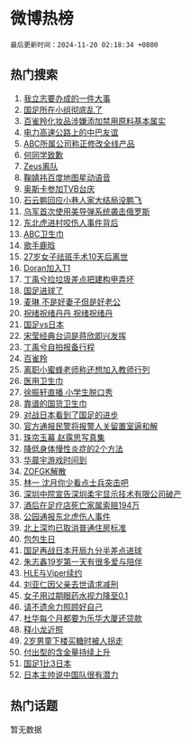 # 微博热榜

`最后更新时间：2024-11-20 02:18:34 +0800`

## 热门搜索

1. [我立志要办成的一件大事](https://m.weibo.cn/search?containerid=100103type%3D1%26t%3D10%26q%3D%23%E6%88%91%E7%AB%8B%E5%BF%97%E8%A6%81%E5%8A%9E%E6%88%90%E7%9A%84%E4%B8%80%E4%BB%B6%E5%A4%A7%E4%BA%8B%23&stream_entry_id=51&isnewpage=1&extparam=seat%3D1%26cate%3D10103%26pos%3D0%26filter_type%3Drealtimehot%26stream_entry_id%3D51%26c_type%3D51%26q%3D%2523%25E6%2588%2591%25E7%25AB%258B%25E5%25BF%2597%25E8%25A6%2581%25E5%258A%259E%25E6%2588%2590%25E7%259A%2584%25E4%25B8%2580%25E4%25BB%25B6%25E5%25A4%25A7%25E4%25BA%258B%2523%26dgr%3D0%26display_time%3D1732040313%26pre_seqid%3D17320403132240268784911)
1. [国足所在小组彻底乱了](https://m.weibo.cn/search?containerid=100103type%3D1%26t%3D10%26q%3D%23%E5%9B%BD%E8%B6%B3%E6%89%80%E5%9C%A8%E5%B0%8F%E7%BB%84%E5%BD%BB%E5%BA%95%E4%B9%B1%E4%BA%86%23&stream_entry_id=31&isnewpage=1&extparam=seat%3D1%26cate%3D5001%26lcate%3D5001%26stream_entry_id%3D31%26q%3D%2523%25E5%259B%25BD%25E8%25B6%25B3%25E6%2589%2580%25E5%259C%25A8%25E5%25B0%258F%25E7%25BB%2584%25E5%25BD%25BB%25E5%25BA%2595%25E4%25B9%25B1%25E4%25BA%2586%2523%26dgr%3D0%26band_rank%3D1%26filter_type%3Drealtimehot%26c_type%3D31%26flag%3D2%26pos%3D0%26realpos%3D1%26display_time%3D1732040313%26pre_seqid%3D17320403132240268784911)
1. [百雀羚化妆品涉嫌添加禁用原料基本属实](https://m.weibo.cn/search?containerid=100103type%3D1%26t%3D10%26q%3D%23%E7%99%BE%E9%9B%80%E7%BE%9A%E5%8C%96%E5%A6%86%E5%93%81%E6%B6%89%E5%AB%8C%E6%B7%BB%E5%8A%A0%E7%A6%81%E7%94%A8%E5%8E%9F%E6%96%99%E5%9F%BA%E6%9C%AC%E5%B1%9E%E5%AE%9E%23&stream_entry_id=31&isnewpage=1&extparam=seat%3D1%26cate%3D5001%26lcate%3D5001%26stream_entry_id%3D31%26q%3D%2523%25E7%2599%25BE%25E9%259B%2580%25E7%25BE%259A%25E5%258C%2596%25E5%25A6%2586%25E5%2593%2581%25E6%25B6%2589%25E5%25AB%258C%25E6%25B7%25BB%25E5%258A%25A0%25E7%25A6%2581%25E7%2594%25A8%25E5%258E%259F%25E6%2596%2599%25E5%259F%25BA%25E6%259C%25AC%25E5%25B1%259E%25E5%25AE%259E%2523%26dgr%3D0%26band_rank%3D2%26filter_type%3Drealtimehot%26c_type%3D31%26flag%3D1%26pos%3D1%26realpos%3D2%26display_time%3D1732040313%26pre_seqid%3D17320403132240268784911)
1. [电力高速公路上的中巴友谊](https://m.weibo.cn/search?containerid=100103type%3D1%26t%3D10%26q%3D%23%E7%94%B5%E5%8A%9B%E9%AB%98%E9%80%9F%E5%85%AC%E8%B7%AF%E4%B8%8A%E7%9A%84%E4%B8%AD%E5%B7%B4%E5%8F%8B%E8%B0%8A%23&stream_entry_id=31&isnewpage=1&extparam=seat%3D1%26cate%3D5001%26lcate%3D5001%26stream_entry_id%3D31%26q%3D%2523%25E7%2594%25B5%25E5%258A%259B%25E9%25AB%2598%25E9%2580%259F%25E5%2585%25AC%25E8%25B7%25AF%25E4%25B8%258A%25E7%259A%2584%25E4%25B8%25AD%25E5%25B7%25B4%25E5%258F%258B%25E8%25B0%258A%2523%26dgr%3D0%26band_rank%3D3%26filter_type%3Drealtimehot%26c_type%3D31%26flag%3D0%26pos%3D2%26realpos%3D3%26display_time%3D1732040313%26pre_seqid%3D17320403132240268784911)
1. [ABC所属公司称正修改全线产品](https://m.weibo.cn/search?containerid=100103type%3D1%26t%3D10%26q%3D%23ABC%E6%89%80%E5%B1%9E%E5%85%AC%E5%8F%B8%E7%A7%B0%E6%AD%A3%E4%BF%AE%E6%94%B9%E5%85%A8%E7%BA%BF%E4%BA%A7%E5%93%81%23&stream_entry_id=31&isnewpage=1&extparam=seat%3D1%26cate%3D5001%26lcate%3D5001%26stream_entry_id%3D31%26q%3D%2523ABC%25E6%2589%2580%25E5%25B1%259E%25E5%2585%25AC%25E5%258F%25B8%25E7%25A7%25B0%25E6%25AD%25A3%25E4%25BF%25AE%25E6%2594%25B9%25E5%2585%25A8%25E7%25BA%25BF%25E4%25BA%25A7%25E5%2593%2581%2523%26dgr%3D0%26band_rank%3D4%26filter_type%3Drealtimehot%26c_type%3D31%26flag%3D0%26pos%3D3%26realpos%3D4%26display_time%3D1732040313%26pre_seqid%3D17320403132240268784911)
1. [何同学致歉](https://m.weibo.cn/search?containerid=100103type%3D1%26t%3D10%26q%3D%23%E4%BD%95%E5%90%8C%E5%AD%A6%E8%87%B4%E6%AD%89%23&stream_entry_id=31&isnewpage=1&extparam=seat%3D1%26cate%3D5001%26lcate%3D5001%26stream_entry_id%3D31%26q%3D%2523%25E4%25BD%2595%25E5%2590%258C%25E5%25AD%25A6%25E8%2587%25B4%25E6%25AD%2589%2523%26dgr%3D0%26band_rank%3D5%26filter_type%3Drealtimehot%26c_type%3D31%26flag%3D2%26pos%3D4%26realpos%3D5%26display_time%3D1732040313%26pre_seqid%3D17320403132240268784911)
1. [Zeus离队](https://m.weibo.cn/search?containerid=100103type%3D1%26t%3D10%26q%3DZeus%E7%A6%BB%E9%98%9F&stream_entry_id=31&isnewpage=1&extparam=seat%3D1%26cate%3D5001%26lcate%3D5001%26stream_entry_id%3D31%26q%3DZeus%25E7%25A6%25BB%25E9%2598%259F%26dgr%3D0%26band_rank%3D6%26filter_type%3Drealtimehot%26c_type%3D31%26flag%3D0%26pos%3D5%26realpos%3D6%26display_time%3D1732040313%26pre_seqid%3D17320403132240268784911)
1. [鞠婧祎百度地图星动语音](https://m.weibo.cn/search?containerid=100103type%3D1%26t%3D10%26q%3D%23%E9%9E%A0%E5%A9%A7%E7%A5%8E%E7%99%BE%E5%BA%A6%E5%9C%B0%E5%9B%BE%E6%98%9F%E5%8A%A8%E8%AF%AD%E9%9F%B3%23&stream_entry_id=31&isnewpage=1&extparam=seat%3D1%26cate%3D5001%26lcate%3D5001%26topic_ad%3D1%26stream_entry_id%3D31%26adid%3D264644%26dgr%3D0%26band_rank%3D7%26filter_type%3Drealtimehot%26is_ad_pos%3D1%26c_type%3D31%26pos%3D6%26q%3D%2523%25E9%259E%25A0%25E5%25A9%25A7%25E7%25A5%258E%25E7%2599%25BE%25E5%25BA%25A6%25E5%259C%25B0%25E5%259B%25BE%25E6%2598%259F%25E5%258A%25A8%25E8%25AF%25AD%25E9%259F%25B3%2523%26display_time%3D1732040313%26pre_seqid%3D17320403132240268784911)
1. [奥斯卡参加TVB台庆](https://m.weibo.cn/search?containerid=100103type%3D1%26t%3D10%26q%3D%23%E5%A5%A5%E6%96%AF%E5%8D%A1%E5%8F%82%E5%8A%A0TVB%E5%8F%B0%E5%BA%86%23&stream_entry_id=31&isnewpage=1&extparam=seat%3D1%26cate%3D5001%26lcate%3D5001%26stream_entry_id%3D31%26q%3D%2523%25E5%25A5%25A5%25E6%2596%25AF%25E5%258D%25A1%25E5%258F%2582%25E5%258A%25A0TVB%25E5%258F%25B0%25E5%25BA%2586%2523%26dgr%3D0%26band_rank%3D7%26filter_type%3Drealtimehot%26c_type%3D31%26flag%3D0%26pos%3D7%26realpos%3D7%26display_time%3D1732040313%26pre_seqid%3D17320403132240268784911)
1. [石云鹏回应小巷人家大结局没鹏飞](https://m.weibo.cn/search?containerid=100103type%3D1%26t%3D10%26q%3D%23%E7%9F%B3%E4%BA%91%E9%B9%8F%E5%9B%9E%E5%BA%94%E5%B0%8F%E5%B7%B7%E4%BA%BA%E5%AE%B6%E5%A4%A7%E7%BB%93%E5%B1%80%E6%B2%A1%E9%B9%8F%E9%A3%9E%23&stream_entry_id=31&isnewpage=1&extparam=seat%3D1%26cate%3D5001%26lcate%3D5001%26stream_entry_id%3D31%26q%3D%2523%25E7%259F%25B3%25E4%25BA%2591%25E9%25B9%258F%25E5%259B%259E%25E5%25BA%2594%25E5%25B0%258F%25E5%25B7%25B7%25E4%25BA%25BA%25E5%25AE%25B6%25E5%25A4%25A7%25E7%25BB%2593%25E5%25B1%2580%25E6%25B2%25A1%25E9%25B9%258F%25E9%25A3%259E%2523%26dgr%3D0%26band_rank%3D8%26filter_type%3Drealtimehot%26c_type%3D31%26flag%3D0%26pos%3D8%26realpos%3D8%26display_time%3D1732040313%26pre_seqid%3D17320403132240268784911)
1. [乌军首次使用美导弹系统袭击俄罗斯](https://m.weibo.cn/search?containerid=100103type%3D1%26t%3D10%26q%3D%23%E4%B9%8C%E5%86%9B%E9%A6%96%E6%AC%A1%E4%BD%BF%E7%94%A8%E7%BE%8E%E5%AF%BC%E5%BC%B9%E7%B3%BB%E7%BB%9F%E8%A2%AD%E5%87%BB%E4%BF%84%E7%BD%97%E6%96%AF%23&stream_entry_id=31&isnewpage=1&extparam=seat%3D1%26cate%3D5001%26lcate%3D5001%26stream_entry_id%3D31%26q%3D%2523%25E4%25B9%258C%25E5%2586%259B%25E9%25A6%2596%25E6%25AC%25A1%25E4%25BD%25BF%25E7%2594%25A8%25E7%25BE%258E%25E5%25AF%25BC%25E5%25BC%25B9%25E7%25B3%25BB%25E7%25BB%259F%25E8%25A2%25AD%25E5%2587%25BB%25E4%25BF%2584%25E7%25BD%2597%25E6%2596%25AF%2523%26dgr%3D0%26band_rank%3D9%26filter_type%3Drealtimehot%26c_type%3D31%26flag%3D0%26pos%3D9%26realpos%3D9%26display_time%3D1732040313%26pre_seqid%3D17320403132240268784911)
1. [东北虎进村咬伤人事件背后](https://m.weibo.cn/search?containerid=100103type%3D1%26t%3D10%26q%3D%23%E4%B8%9C%E5%8C%97%E8%99%8E%E8%BF%9B%E6%9D%91%E5%92%AC%E4%BC%A4%E4%BA%BA%E4%BA%8B%E4%BB%B6%E8%83%8C%E5%90%8E%23&stream_entry_id=31&isnewpage=1&extparam=seat%3D1%26cate%3D5001%26lcate%3D5001%26stream_entry_id%3D31%26q%3D%2523%25E4%25B8%259C%25E5%258C%2597%25E8%2599%258E%25E8%25BF%259B%25E6%259D%2591%25E5%2592%25AC%25E4%25BC%25A4%25E4%25BA%25BA%25E4%25BA%258B%25E4%25BB%25B6%25E8%2583%258C%25E5%2590%258E%2523%26dgr%3D0%26band_rank%3D10%26filter_type%3Drealtimehot%26c_type%3D31%26flag%3D1%26pos%3D10%26realpos%3D10%26display_time%3D1732040313%26pre_seqid%3D17320403132240268784911)
1. [ABC卫生巾](https://m.weibo.cn/search?containerid=100103type%3D1%26t%3D10%26q%3DABC%E5%8D%AB%E7%94%9F%E5%B7%BE&stream_entry_id=31&isnewpage=1&extparam=seat%3D1%26cate%3D5001%26lcate%3D5001%26stream_entry_id%3D31%26q%3DABC%25E5%258D%25AB%25E7%2594%259F%25E5%25B7%25BE%26dgr%3D0%26band_rank%3D11%26filter_type%3Drealtimehot%26c_type%3D31%26flag%3D2%26pos%3D11%26realpos%3D11%26display_time%3D1732040313%26pre_seqid%3D17320403132240268784911)
1. [歌手鹿晗](https://m.weibo.cn/search?containerid=100103type%3D1%26t%3D10%26q%3D%23%E6%AD%8C%E6%89%8B%E9%B9%BF%E6%99%97%23&stream_entry_id=31&isnewpage=1&extparam=seat%3D1%26cate%3D5001%26lcate%3D5001%26stream_entry_id%3D31%26q%3D%2523%25E6%25AD%258C%25E6%2589%258B%25E9%25B9%25BF%25E6%2599%2597%2523%26dgr%3D0%26band_rank%3D12%26filter_type%3Drealtimehot%26c_type%3D31%26flag%3D2%26pos%3D12%26realpos%3D12%26display_time%3D1732040313%26pre_seqid%3D17320403132240268784911)
1. [27岁女子祛斑手术10天后离世](https://m.weibo.cn/search?containerid=100103type%3D1%26t%3D10%26q%3D%2327%E5%B2%81%E5%A5%B3%E5%AD%90%E7%A5%9B%E6%96%91%E6%89%8B%E6%9C%AF10%E5%A4%A9%E5%90%8E%E7%A6%BB%E4%B8%96%23&stream_entry_id=31&isnewpage=1&extparam=seat%3D1%26cate%3D5001%26lcate%3D5001%26stream_entry_id%3D31%26q%3D%252327%25E5%25B2%2581%25E5%25A5%25B3%25E5%25AD%2590%25E7%25A5%259B%25E6%2596%2591%25E6%2589%258B%25E6%259C%25AF10%25E5%25A4%25A9%25E5%2590%258E%25E7%25A6%25BB%25E4%25B8%2596%2523%26dgr%3D0%26band_rank%3D13%26filter_type%3Drealtimehot%26c_type%3D31%26flag%3D0%26pos%3D13%26realpos%3D13%26display_time%3D1732040313%26pre_seqid%3D17320403132240268784911)
1. [Doran加入T1](https://m.weibo.cn/search?containerid=100103type%3D1%26t%3D10%26q%3D%23Doran%E5%8A%A0%E5%85%A5T1%23&stream_entry_id=31&isnewpage=1&extparam=seat%3D1%26cate%3D5001%26lcate%3D5001%26stream_entry_id%3D31%26q%3D%2523Doran%25E5%258A%25A0%25E5%2585%25A5T1%2523%26dgr%3D0%26band_rank%3D14%26filter_type%3Drealtimehot%26c_type%3D31%26flag%3D0%26pos%3D14%26realpos%3D14%26display_time%3D1732040313%26pre_seqid%3D17320403132240268784911)
1. [丁禹兮捡垃圾差点把建构甲弄坏](https://m.weibo.cn/search?containerid=100103type%3D1%26t%3D10%26q%3D%E4%B8%81%E7%A6%B9%E5%85%AE%E6%8D%A1%E5%9E%83%E5%9C%BE%E5%B7%AE%E7%82%B9%E6%8A%8A%E5%BB%BA%E6%9E%84%E7%94%B2%E5%BC%84%E5%9D%8F&stream_entry_id=31&isnewpage=1&extparam=seat%3D1%26cate%3D5001%26lcate%3D5001%26stream_entry_id%3D31%26q%3D%25E4%25B8%2581%25E7%25A6%25B9%25E5%2585%25AE%25E6%258D%25A1%25E5%259E%2583%25E5%259C%25BE%25E5%25B7%25AE%25E7%2582%25B9%25E6%258A%258A%25E5%25BB%25BA%25E6%259E%2584%25E7%2594%25B2%25E5%25BC%2584%25E5%259D%258F%26dgr%3D0%26band_rank%3D15%26filter_type%3Drealtimehot%26c_type%3D31%26flag%3D1%26pos%3D15%26realpos%3D15%26display_time%3D1732040313%26pre_seqid%3D17320403132240268784911)
1. [国足进球了](https://m.weibo.cn/search?containerid=100103type%3D1%26t%3D10%26q%3D%E5%9B%BD%E8%B6%B3%E8%BF%9B%E7%90%83%E4%BA%86&stream_entry_id=31&isnewpage=1&extparam=seat%3D1%26cate%3D5001%26lcate%3D5001%26stream_entry_id%3D31%26q%3D%25E5%259B%25BD%25E8%25B6%25B3%25E8%25BF%259B%25E7%2590%2583%25E4%25BA%2586%26dgr%3D0%26band_rank%3D16%26filter_type%3Drealtimehot%26c_type%3D31%26flag%3D0%26pos%3D16%26realpos%3D16%26display_time%3D1732040313%26pre_seqid%3D17320403132240268784911)
1. [麦琳 不是好妻子但是好老公](https://m.weibo.cn/search?containerid=100103type%3D1%26t%3D10%26q%3D%E9%BA%A6%E7%90%B3+%E4%B8%8D%E6%98%AF%E5%A5%BD%E5%A6%BB%E5%AD%90%E4%BD%86%E6%98%AF%E5%A5%BD%E8%80%81%E5%85%AC&stream_entry_id=31&isnewpage=1&extparam=seat%3D1%26cate%3D5001%26lcate%3D5001%26stream_entry_id%3D31%26q%3D%25E9%25BA%25A6%25E7%2590%25B3%2520%25E4%25B8%258D%25E6%2598%25AF%25E5%25A5%25BD%25E5%25A6%25BB%25E5%25AD%2590%25E4%25BD%2586%25E6%2598%25AF%25E5%25A5%25BD%25E8%2580%2581%25E5%2585%25AC%26dgr%3D0%26band_rank%3D17%26filter_type%3Drealtimehot%26c_type%3D31%26flag%3D2%26pos%3D17%26realpos%3D17%26display_time%3D1732040313%26pre_seqid%3D17320403132240268784911)
1. [祝绪祝绪丹丹 祝绪祝绪丹](https://m.weibo.cn/search?containerid=100103type%3D1%26t%3D10%26q%3D%E7%A5%9D%E7%BB%AA%E7%A5%9D%E7%BB%AA%E4%B8%B9%E4%B8%B9+%E7%A5%9D%E7%BB%AA%E7%A5%9D%E7%BB%AA%E4%B8%B9&stream_entry_id=31&isnewpage=1&extparam=seat%3D1%26cate%3D5001%26lcate%3D5001%26stream_entry_id%3D31%26q%3D%25E7%25A5%259D%25E7%25BB%25AA%25E7%25A5%259D%25E7%25BB%25AA%25E4%25B8%25B9%25E4%25B8%25B9%2520%25E7%25A5%259D%25E7%25BB%25AA%25E7%25A5%259D%25E7%25BB%25AA%25E4%25B8%25B9%26dgr%3D0%26band_rank%3D18%26filter_type%3Drealtimehot%26c_type%3D31%26flag%3D2%26pos%3D18%26realpos%3D18%26display_time%3D1732040313%26pre_seqid%3D17320403132240268784911)
1. [国足vs日本](https://m.weibo.cn/search?containerid=100103type%3D1%26t%3D10%26q%3D%23%E5%9B%BD%E8%B6%B3vs%E6%97%A5%E6%9C%AC%23&stream_entry_id=31&isnewpage=1&extparam=seat%3D1%26cate%3D5001%26lcate%3D5001%26stream_entry_id%3D31%26q%3D%2523%25E5%259B%25BD%25E8%25B6%25B3vs%25E6%2597%25A5%25E6%259C%25AC%2523%26dgr%3D0%26band_rank%3D19%26filter_type%3Drealtimehot%26c_type%3D31%26flag%3D0%26pos%3D19%26realpos%3D19%26display_time%3D1732040313%26pre_seqid%3D17320403132240268784911)
1. [宋莹经典台词是蒋欣即兴发挥](https://m.weibo.cn/search?containerid=100103type%3D1%26t%3D10%26q%3D%23%E5%AE%8B%E8%8E%B9%E7%BB%8F%E5%85%B8%E5%8F%B0%E8%AF%8D%E6%98%AF%E8%92%8B%E6%AC%A3%E5%8D%B3%E5%85%B4%E5%8F%91%E6%8C%A5%23&stream_entry_id=31&isnewpage=1&extparam=seat%3D1%26cate%3D5001%26lcate%3D5001%26stream_entry_id%3D31%26q%3D%2523%25E5%25AE%258B%25E8%258E%25B9%25E7%25BB%258F%25E5%2585%25B8%25E5%258F%25B0%25E8%25AF%258D%25E6%2598%25AF%25E8%2592%258B%25E6%25AC%25A3%25E5%258D%25B3%25E5%2585%25B4%25E5%258F%2591%25E6%258C%25A5%2523%26dgr%3D0%26band_rank%3D20%26filter_type%3Drealtimehot%26c_type%3D31%26flag%3D0%26pos%3D20%26realpos%3D20%26display_time%3D1732040313%26pre_seqid%3D17320403132240268784911)
1. [丁禹兮自拍报备行程](https://m.weibo.cn/search?containerid=100103type%3D1%26t%3D10%26q%3D%23%E4%B8%81%E7%A6%B9%E5%85%AE%E8%87%AA%E6%8B%8D%E6%8A%A5%E5%A4%87%E8%A1%8C%E7%A8%8B%23&stream_entry_id=31&isnewpage=1&extparam=seat%3D1%26cate%3D5001%26lcate%3D5001%26stream_entry_id%3D31%26q%3D%2523%25E4%25B8%2581%25E7%25A6%25B9%25E5%2585%25AE%25E8%2587%25AA%25E6%258B%258D%25E6%258A%25A5%25E5%25A4%2587%25E8%25A1%258C%25E7%25A8%258B%2523%26dgr%3D0%26band_rank%3D21%26filter_type%3Drealtimehot%26c_type%3D31%26flag%3D0%26pos%3D21%26realpos%3D21%26display_time%3D1732040313%26pre_seqid%3D17320403132240268784911)
1. [百雀羚](https://m.weibo.cn/search?containerid=100103type%3D1%26t%3D10%26q%3D%E7%99%BE%E9%9B%80%E7%BE%9A&stream_entry_id=31&isnewpage=1&extparam=seat%3D1%26cate%3D5001%26lcate%3D5001%26stream_entry_id%3D31%26q%3D%25E7%2599%25BE%25E9%259B%2580%25E7%25BE%259A%26dgr%3D0%26band_rank%3D22%26filter_type%3Drealtimehot%26c_type%3D31%26flag%3D0%26pos%3D22%26realpos%3D22%26display_time%3D1732040313%26pre_seqid%3D17320403132240268784911)
1. [离职小蜜蜂老师称还想加入教师行列](https://m.weibo.cn/search?containerid=100103type%3D1%26t%3D10%26q%3D%23%E7%A6%BB%E8%81%8C%E5%B0%8F%E8%9C%9C%E8%9C%82%E8%80%81%E5%B8%88%E7%A7%B0%E8%BF%98%E6%83%B3%E5%8A%A0%E5%85%A5%E6%95%99%E5%B8%88%E8%A1%8C%E5%88%97%23&stream_entry_id=31&isnewpage=1&extparam=seat%3D1%26cate%3D5001%26lcate%3D5001%26stream_entry_id%3D31%26q%3D%2523%25E7%25A6%25BB%25E8%2581%258C%25E5%25B0%258F%25E8%259C%259C%25E8%259C%2582%25E8%2580%2581%25E5%25B8%2588%25E7%25A7%25B0%25E8%25BF%2598%25E6%2583%25B3%25E5%258A%25A0%25E5%2585%25A5%25E6%2595%2599%25E5%25B8%2588%25E8%25A1%258C%25E5%2588%2597%2523%26dgr%3D0%26band_rank%3D23%26filter_type%3Drealtimehot%26c_type%3D31%26flag%3D0%26pos%3D23%26realpos%3D23%26display_time%3D1732040313%26pre_seqid%3D17320403132240268784911)
1. [医用卫生巾](https://m.weibo.cn/search?containerid=100103type%3D1%26t%3D10%26q%3D%E5%8C%BB%E7%94%A8%E5%8D%AB%E7%94%9F%E5%B7%BE&stream_entry_id=31&isnewpage=1&extparam=seat%3D1%26cate%3D5001%26lcate%3D5001%26stream_entry_id%3D31%26q%3D%25E5%258C%25BB%25E7%2594%25A8%25E5%258D%25AB%25E7%2594%259F%25E5%25B7%25BE%26dgr%3D0%26band_rank%3D24%26filter_type%3Drealtimehot%26c_type%3D31%26flag%3D0%26pos%3D24%26realpos%3D24%26display_time%3D1732040313%26pre_seqid%3D17320403132240268784911)
1. [徐振轩直播 小学生脱口秀](https://m.weibo.cn/search?containerid=100103type%3D1%26t%3D10%26q%3D%E5%BE%90%E6%8C%AF%E8%BD%A9%E7%9B%B4%E6%92%AD+%E5%B0%8F%E5%AD%A6%E7%94%9F%E8%84%B1%E5%8F%A3%E7%A7%80&stream_entry_id=31&isnewpage=1&extparam=seat%3D1%26cate%3D5001%26lcate%3D5001%26stream_entry_id%3D31%26q%3D%25E5%25BE%2590%25E6%258C%25AF%25E8%25BD%25A9%25E7%259B%25B4%25E6%2592%25AD%2520%25E5%25B0%258F%25E5%25AD%25A6%25E7%2594%259F%25E8%2584%25B1%25E5%258F%25A3%25E7%25A7%2580%26dgr%3D0%26band_rank%3D25%26filter_type%3Drealtimehot%26c_type%3D31%26flag%3D1%26pos%3D25%26realpos%3D25%26display_time%3D1732040313%26pre_seqid%3D17320403132240268784911)
1. [靠谱的国货卫生巾](https://m.weibo.cn/search?containerid=100103type%3D1%26t%3D10%26q%3D%E9%9D%A0%E8%B0%B1%E7%9A%84%E5%9B%BD%E8%B4%A7%E5%8D%AB%E7%94%9F%E5%B7%BE&stream_entry_id=31&isnewpage=1&extparam=seat%3D1%26cate%3D5001%26lcate%3D5001%26stream_entry_id%3D31%26q%3D%25E9%259D%25A0%25E8%25B0%25B1%25E7%259A%2584%25E5%259B%25BD%25E8%25B4%25A7%25E5%258D%25AB%25E7%2594%259F%25E5%25B7%25BE%26dgr%3D0%26band_rank%3D26%26filter_type%3Drealtimehot%26c_type%3D31%26flag%3D0%26pos%3D26%26realpos%3D26%26display_time%3D1732040313%26pre_seqid%3D17320403132240268784911)
1. [对战日本看到了国足的进步](https://m.weibo.cn/search?containerid=100103type%3D1%26t%3D10%26q%3D%23%E5%AF%B9%E6%88%98%E6%97%A5%E6%9C%AC%E7%9C%8B%E5%88%B0%E4%BA%86%E5%9B%BD%E8%B6%B3%E7%9A%84%E8%BF%9B%E6%AD%A5%23&stream_entry_id=31&isnewpage=1&extparam=seat%3D1%26cate%3D5001%26lcate%3D5001%26stream_entry_id%3D31%26q%3D%2523%25E5%25AF%25B9%25E6%2588%2598%25E6%2597%25A5%25E6%259C%25AC%25E7%259C%258B%25E5%2588%25B0%25E4%25BA%2586%25E5%259B%25BD%25E8%25B6%25B3%25E7%259A%2584%25E8%25BF%259B%25E6%25AD%25A5%2523%26dgr%3D0%26band_rank%3D27%26filter_type%3Drealtimehot%26c_type%3D31%26flag%3D1%26pos%3D27%26realpos%3D27%26display_time%3D1732040313%26pre_seqid%3D17320403132240268784911)
1. [官方通报民警将报警人关留置室逼和解](https://m.weibo.cn/search?containerid=100103type%3D1%26t%3D10%26q%3D%23%E5%AE%98%E6%96%B9%E9%80%9A%E6%8A%A5%E6%B0%91%E8%AD%A6%E5%B0%86%E6%8A%A5%E8%AD%A6%E4%BA%BA%E5%85%B3%E7%95%99%E7%BD%AE%E5%AE%A4%E9%80%BC%E5%92%8C%E8%A7%A3%23&stream_entry_id=31&isnewpage=1&extparam=seat%3D1%26cate%3D5001%26lcate%3D5001%26stream_entry_id%3D31%26q%3D%2523%25E5%25AE%2598%25E6%2596%25B9%25E9%2580%259A%25E6%258A%25A5%25E6%25B0%2591%25E8%25AD%25A6%25E5%25B0%2586%25E6%258A%25A5%25E8%25AD%25A6%25E4%25BA%25BA%25E5%2585%25B3%25E7%2595%2599%25E7%25BD%25AE%25E5%25AE%25A4%25E9%2580%25BC%25E5%2592%258C%25E8%25A7%25A3%2523%26dgr%3D0%26band_rank%3D28%26filter_type%3Drealtimehot%26c_type%3D31%26flag%3D0%26pos%3D28%26realpos%3D28%26display_time%3D1732040313%26pre_seqid%3D17320403132240268784911)
1. [珠帘玉幕 赵露思写真集](https://m.weibo.cn/search?containerid=100103type%3D1%26t%3D10%26q%3D%E7%8F%A0%E5%B8%98%E7%8E%89%E5%B9%95+%E8%B5%B5%E9%9C%B2%E6%80%9D%E5%86%99%E7%9C%9F%E9%9B%86&stream_entry_id=31&isnewpage=1&extparam=seat%3D1%26cate%3D5001%26lcate%3D5001%26stream_entry_id%3D31%26q%3D%25E7%258F%25A0%25E5%25B8%2598%25E7%258E%2589%25E5%25B9%2595%2520%25E8%25B5%25B5%25E9%259C%25B2%25E6%2580%259D%25E5%2586%2599%25E7%259C%259F%25E9%259B%2586%26dgr%3D0%26band_rank%3D29%26filter_type%3Drealtimehot%26c_type%3D31%26flag%3D0%26pos%3D29%26realpos%3D29%26display_time%3D1732040313%26pre_seqid%3D17320403132240268784911)
1. [降低身体慢性炎症的2个方法](https://m.weibo.cn/search?containerid=100103type%3D1%26t%3D10%26q%3D%23%E9%99%8D%E4%BD%8E%E8%BA%AB%E4%BD%93%E6%85%A2%E6%80%A7%E7%82%8E%E7%97%87%E7%9A%842%E4%B8%AA%E6%96%B9%E6%B3%95%23&stream_entry_id=31&isnewpage=1&extparam=seat%3D1%26cate%3D5001%26lcate%3D5001%26stream_entry_id%3D31%26q%3D%2523%25E9%2599%258D%25E4%25BD%258E%25E8%25BA%25AB%25E4%25BD%2593%25E6%2585%25A2%25E6%2580%25A7%25E7%2582%258E%25E7%2597%2587%25E7%259A%25842%25E4%25B8%25AA%25E6%2596%25B9%25E6%25B3%2595%2523%26dgr%3D0%26band_rank%3D30%26filter_type%3Drealtimehot%26c_type%3D31%26flag%3D0%26pos%3D30%26realpos%3D30%26display_time%3D1732040313%26pre_seqid%3D17320403132240268784911)
1. [华晨宇游戏时间到](https://m.weibo.cn/search?containerid=100103type%3D1%26t%3D10%26q%3D%23%E5%8D%8E%E6%99%A8%E5%AE%87%E6%B8%B8%E6%88%8F%E6%97%B6%E9%97%B4%E5%88%B0%23&stream_entry_id=31&isnewpage=1&extparam=seat%3D1%26cate%3D5001%26lcate%3D5001%26stream_entry_id%3D31%26q%3D%2523%25E5%258D%258E%25E6%2599%25A8%25E5%25AE%2587%25E6%25B8%25B8%25E6%2588%258F%25E6%2597%25B6%25E9%2597%25B4%25E5%2588%25B0%2523%26dgr%3D0%26band_rank%3D31%26filter_type%3Drealtimehot%26c_type%3D31%26flag%3D1%26pos%3D31%26realpos%3D31%26display_time%3D1732040313%26pre_seqid%3D17320403132240268784911)
1. [ZOFGK解散](https://m.weibo.cn/search?containerid=100103type%3D1%26t%3D10%26q%3D%23ZOFGK%E8%A7%A3%E6%95%A3%23&stream_entry_id=31&isnewpage=1&extparam=seat%3D1%26cate%3D5001%26lcate%3D5001%26stream_entry_id%3D31%26q%3D%2523ZOFGK%25E8%25A7%25A3%25E6%2595%25A3%2523%26dgr%3D0%26band_rank%3D32%26filter_type%3Drealtimehot%26c_type%3D31%26flag%3D0%26pos%3D32%26realpos%3D32%26display_time%3D1732040313%26pre_seqid%3D17320403132240268784911)
1. [林一 沈月你少看点士兵突击吧](https://m.weibo.cn/search?containerid=100103type%3D1%26t%3D10%26q%3D%E6%9E%97%E4%B8%80+%E6%B2%88%E6%9C%88%E4%BD%A0%E5%B0%91%E7%9C%8B%E7%82%B9%E5%A3%AB%E5%85%B5%E7%AA%81%E5%87%BB%E5%90%A7&stream_entry_id=31&isnewpage=1&extparam=seat%3D1%26cate%3D5001%26lcate%3D5001%26stream_entry_id%3D31%26q%3D%25E6%259E%2597%25E4%25B8%2580%2520%25E6%25B2%2588%25E6%259C%2588%25E4%25BD%25A0%25E5%25B0%2591%25E7%259C%258B%25E7%2582%25B9%25E5%25A3%25AB%25E5%2585%25B5%25E7%25AA%2581%25E5%2587%25BB%25E5%2590%25A7%26dgr%3D0%26band_rank%3D33%26filter_type%3Drealtimehot%26c_type%3D31%26flag%3D1%26pos%3D33%26realpos%3D33%26display_time%3D1732040313%26pre_seqid%3D17320403132240268784911)
1. [深圳中院宣告深圳柔宇显示技术有限公司破产](https://m.weibo.cn/search?containerid=100103type%3D1%26t%3D10%26q%3D%23%E6%B7%B1%E5%9C%B3%E4%B8%AD%E9%99%A2%E5%AE%A3%E5%91%8A%E6%B7%B1%E5%9C%B3%E6%9F%94%E5%AE%87%E6%98%BE%E7%A4%BA%E6%8A%80%E6%9C%AF%E6%9C%89%E9%99%90%E5%85%AC%E5%8F%B8%E7%A0%B4%E4%BA%A7%23&stream_entry_id=31&isnewpage=1&extparam=seat%3D1%26cate%3D5001%26lcate%3D5001%26stream_entry_id%3D31%26q%3D%2523%25E6%25B7%25B1%25E5%259C%25B3%25E4%25B8%25AD%25E9%2599%25A2%25E5%25AE%25A3%25E5%2591%258A%25E6%25B7%25B1%25E5%259C%25B3%25E6%259F%2594%25E5%25AE%2587%25E6%2598%25BE%25E7%25A4%25BA%25E6%258A%2580%25E6%259C%25AF%25E6%259C%2589%25E9%2599%2590%25E5%2585%25AC%25E5%258F%25B8%25E7%25A0%25B4%25E4%25BA%25A7%2523%26dgr%3D0%26band_rank%3D34%26filter_type%3Drealtimehot%26c_type%3D31%26flag%3D0%26pos%3D34%26realpos%3D34%26display_time%3D1732040313%26pre_seqid%3D17320403132240268784911)
1. [酒后在足疗店死亡家属索赔194万](https://m.weibo.cn/search?containerid=100103type%3D1%26t%3D10%26q%3D%23%E9%85%92%E5%90%8E%E5%9C%A8%E8%B6%B3%E7%96%97%E5%BA%97%E6%AD%BB%E4%BA%A1%E5%AE%B6%E5%B1%9E%E7%B4%A2%E8%B5%94194%E4%B8%87%23&stream_entry_id=31&isnewpage=1&extparam=seat%3D1%26cate%3D5001%26lcate%3D5001%26stream_entry_id%3D31%26q%3D%2523%25E9%2585%2592%25E5%2590%258E%25E5%259C%25A8%25E8%25B6%25B3%25E7%2596%2597%25E5%25BA%2597%25E6%25AD%25BB%25E4%25BA%25A1%25E5%25AE%25B6%25E5%25B1%259E%25E7%25B4%25A2%25E8%25B5%2594194%25E4%25B8%2587%2523%26dgr%3D0%26band_rank%3D35%26filter_type%3Drealtimehot%26c_type%3D31%26flag%3D0%26pos%3D35%26realpos%3D35%26display_time%3D1732040313%26pre_seqid%3D17320403132240268784911)
1. [公园通报东北虎伤人事件](https://m.weibo.cn/search?containerid=100103type%3D1%26t%3D10%26q%3D%23%E5%85%AC%E5%9B%AD%E9%80%9A%E6%8A%A5%E4%B8%9C%E5%8C%97%E8%99%8E%E4%BC%A4%E4%BA%BA%E4%BA%8B%E4%BB%B6%23&stream_entry_id=31&isnewpage=1&extparam=seat%3D1%26cate%3D5001%26lcate%3D5001%26stream_entry_id%3D31%26q%3D%2523%25E5%2585%25AC%25E5%259B%25AD%25E9%2580%259A%25E6%258A%25A5%25E4%25B8%259C%25E5%258C%2597%25E8%2599%258E%25E4%25BC%25A4%25E4%25BA%25BA%25E4%25BA%258B%25E4%25BB%25B6%2523%26dgr%3D0%26band_rank%3D36%26filter_type%3Drealtimehot%26c_type%3D31%26flag%3D0%26pos%3D36%26realpos%3D36%26display_time%3D1732040313%26pre_seqid%3D17320403132240268784911)
1. [北上深均已取消普通住房标准](https://m.weibo.cn/search?containerid=100103type%3D1%26t%3D10%26q%3D%23%E5%8C%97%E4%B8%8A%E6%B7%B1%E5%9D%87%E5%B7%B2%E5%8F%96%E6%B6%88%E6%99%AE%E9%80%9A%E4%BD%8F%E6%88%BF%E6%A0%87%E5%87%86%23&stream_entry_id=31&isnewpage=1&extparam=seat%3D1%26cate%3D5001%26lcate%3D5001%26stream_entry_id%3D31%26q%3D%2523%25E5%258C%2597%25E4%25B8%258A%25E6%25B7%25B1%25E5%259D%2587%25E5%25B7%25B2%25E5%258F%2596%25E6%25B6%2588%25E6%2599%25AE%25E9%2580%259A%25E4%25BD%258F%25E6%2588%25BF%25E6%25A0%2587%25E5%2587%2586%2523%26dgr%3D0%26band_rank%3D37%26filter_type%3Drealtimehot%26c_type%3D31%26flag%3D0%26pos%3D37%26realpos%3D37%26display_time%3D1732040313%26pre_seqid%3D17320403132240268784911)
1. [包包生日](https://m.weibo.cn/search?containerid=100103type%3D1%26t%3D10%26q%3D%23%E5%8C%85%E5%8C%85%E7%94%9F%E6%97%A5%23&stream_entry_id=31&isnewpage=1&extparam=seat%3D1%26cate%3D5001%26lcate%3D5001%26stream_entry_id%3D31%26q%3D%2523%25E5%258C%2585%25E5%258C%2585%25E7%2594%259F%25E6%2597%25A5%2523%26dgr%3D0%26band_rank%3D38%26filter_type%3Drealtimehot%26c_type%3D31%26flag%3D1%26pos%3D38%26realpos%3D38%26display_time%3D1732040313%26pre_seqid%3D17320403132240268784911)
1. [国足再战日本开局九分半差点进球](https://m.weibo.cn/search?containerid=100103type%3D1%26t%3D10%26q%3D%23%E5%9B%BD%E8%B6%B3%E5%86%8D%E6%88%98%E6%97%A5%E6%9C%AC%E5%BC%80%E5%B1%80%E4%B9%9D%E5%88%86%E5%8D%8A%E5%B7%AE%E7%82%B9%E8%BF%9B%E7%90%83%23&stream_entry_id=31&isnewpage=1&extparam=seat%3D1%26cate%3D5001%26lcate%3D5001%26stream_entry_id%3D31%26q%3D%2523%25E5%259B%25BD%25E8%25B6%25B3%25E5%2586%258D%25E6%2588%2598%25E6%2597%25A5%25E6%259C%25AC%25E5%25BC%2580%25E5%25B1%2580%25E4%25B9%259D%25E5%2588%2586%25E5%258D%258A%25E5%25B7%25AE%25E7%2582%25B9%25E8%25BF%259B%25E7%2590%2583%2523%26dgr%3D0%26band_rank%3D39%26filter_type%3Drealtimehot%26c_type%3D31%26flag%3D0%26pos%3D39%26realpos%3D39%26display_time%3D1732040313%26pre_seqid%3D17320403132240268784911)
1. [朱志鑫19岁第一天有很多爱与陪伴](https://m.weibo.cn/search?containerid=100103type%3D1%26t%3D10%26q%3D%23%E6%9C%B1%E5%BF%97%E9%91%AB19%E5%B2%81%E7%AC%AC%E4%B8%80%E5%A4%A9%E6%9C%89%E5%BE%88%E5%A4%9A%E7%88%B1%E4%B8%8E%E9%99%AA%E4%BC%B4%23&stream_entry_id=31&isnewpage=1&extparam=seat%3D1%26cate%3D5001%26lcate%3D5001%26stream_entry_id%3D31%26q%3D%2523%25E6%259C%25B1%25E5%25BF%2597%25E9%2591%25AB19%25E5%25B2%2581%25E7%25AC%25AC%25E4%25B8%2580%25E5%25A4%25A9%25E6%259C%2589%25E5%25BE%2588%25E5%25A4%259A%25E7%2588%25B1%25E4%25B8%258E%25E9%2599%25AA%25E4%25BC%25B4%2523%26dgr%3D0%26band_rank%3D40%26filter_type%3Drealtimehot%26c_type%3D31%26flag%3D0%26pos%3D40%26realpos%3D40%26display_time%3D1732040313%26pre_seqid%3D17320403132240268784911)
1. [HLE与Viper续约](https://m.weibo.cn/search?containerid=100103type%3D1%26t%3D10%26q%3DHLE%E4%B8%8EViper%E7%BB%AD%E7%BA%A6&stream_entry_id=31&isnewpage=1&extparam=seat%3D1%26cate%3D5001%26lcate%3D5001%26stream_entry_id%3D31%26q%3DHLE%25E4%25B8%258EViper%25E7%25BB%25AD%25E7%25BA%25A6%26dgr%3D0%26band_rank%3D41%26filter_type%3Drealtimehot%26c_type%3D31%26flag%3D0%26pos%3D41%26realpos%3D41%26display_time%3D1732040313%26pre_seqid%3D17320403132240268784911)
1. [刘亚仁因父亲去世请求减刑](https://m.weibo.cn/search?containerid=100103type%3D1%26t%3D10%26q%3D%23%E5%88%98%E4%BA%9A%E4%BB%81%E5%9B%A0%E7%88%B6%E4%BA%B2%E5%8E%BB%E4%B8%96%E8%AF%B7%E6%B1%82%E5%87%8F%E5%88%91%23&stream_entry_id=31&isnewpage=1&extparam=seat%3D1%26cate%3D5001%26lcate%3D5001%26stream_entry_id%3D31%26q%3D%2523%25E5%2588%2598%25E4%25BA%259A%25E4%25BB%2581%25E5%259B%25A0%25E7%2588%25B6%25E4%25BA%25B2%25E5%258E%25BB%25E4%25B8%2596%25E8%25AF%25B7%25E6%25B1%2582%25E5%2587%258F%25E5%2588%2591%2523%26dgr%3D0%26band_rank%3D42%26filter_type%3Drealtimehot%26c_type%3D31%26flag%3D0%26pos%3D42%26realpos%3D42%26display_time%3D1732040313%26pre_seqid%3D17320403132240268784911)
1. [女子用过期眼药水视力降至0.1](https://m.weibo.cn/search?containerid=100103type%3D1%26t%3D10%26q%3D%23%E5%A5%B3%E5%AD%90%E7%94%A8%E8%BF%87%E6%9C%9F%E7%9C%BC%E8%8D%AF%E6%B0%B4%E8%A7%86%E5%8A%9B%E9%99%8D%E8%87%B30.1%23&stream_entry_id=31&isnewpage=1&extparam=seat%3D1%26cate%3D5001%26lcate%3D5001%26stream_entry_id%3D31%26q%3D%2523%25E5%25A5%25B3%25E5%25AD%2590%25E7%2594%25A8%25E8%25BF%2587%25E6%259C%259F%25E7%259C%25BC%25E8%258D%25AF%25E6%25B0%25B4%25E8%25A7%2586%25E5%258A%259B%25E9%2599%258D%25E8%2587%25B30.1%2523%26dgr%3D0%26band_rank%3D43%26filter_type%3Drealtimehot%26c_type%3D31%26flag%3D0%26pos%3D43%26realpos%3D43%26display_time%3D1732040313%26pre_seqid%3D17320403132240268784911)
1. [请不遗余力照顾好自己](https://m.weibo.cn/search?containerid=100103type%3D1%26t%3D10%26q%3D%23%E8%AF%B7%E4%B8%8D%E9%81%97%E4%BD%99%E5%8A%9B%E7%85%A7%E9%A1%BE%E5%A5%BD%E8%87%AA%E5%B7%B1%23&stream_entry_id=31&isnewpage=1&extparam=seat%3D1%26cate%3D5001%26lcate%3D5001%26stream_entry_id%3D31%26q%3D%2523%25E8%25AF%25B7%25E4%25B8%258D%25E9%2581%2597%25E4%25BD%2599%25E5%258A%259B%25E7%2585%25A7%25E9%25A1%25BE%25E5%25A5%25BD%25E8%2587%25AA%25E5%25B7%25B1%2523%26dgr%3D0%26band_rank%3D44%26filter_type%3Drealtimehot%26c_type%3D31%26flag%3D0%26pos%3D44%26realpos%3D44%26display_time%3D1732040313%26pre_seqid%3D17320403132240268784911)
1. [杜华每个月都要为乐华大厦还贷款](https://m.weibo.cn/search?containerid=100103type%3D1%26t%3D10%26q%3D%23%E6%9D%9C%E5%8D%8E%E6%AF%8F%E4%B8%AA%E6%9C%88%E9%83%BD%E8%A6%81%E4%B8%BA%E4%B9%90%E5%8D%8E%E5%A4%A7%E5%8E%A6%E8%BF%98%E8%B4%B7%E6%AC%BE%23&stream_entry_id=31&isnewpage=1&extparam=seat%3D1%26cate%3D5001%26lcate%3D5001%26stream_entry_id%3D31%26q%3D%2523%25E6%259D%259C%25E5%258D%258E%25E6%25AF%258F%25E4%25B8%25AA%25E6%259C%2588%25E9%2583%25BD%25E8%25A6%2581%25E4%25B8%25BA%25E4%25B9%2590%25E5%258D%258E%25E5%25A4%25A7%25E5%258E%25A6%25E8%25BF%2598%25E8%25B4%25B7%25E6%25AC%25BE%2523%26dgr%3D0%26band_rank%3D45%26filter_type%3Drealtimehot%26c_type%3D31%26flag%3D0%26pos%3D45%26realpos%3D45%26display_time%3D1732040313%26pre_seqid%3D17320403132240268784911)
1. [释小龙近照](https://m.weibo.cn/search?containerid=100103type%3D1%26t%3D10%26q%3D%23%E9%87%8A%E5%B0%8F%E9%BE%99%E8%BF%91%E7%85%A7%23&stream_entry_id=31&isnewpage=1&extparam=seat%3D1%26cate%3D5001%26lcate%3D5001%26stream_entry_id%3D31%26q%3D%2523%25E9%2587%258A%25E5%25B0%258F%25E9%25BE%2599%25E8%25BF%2591%25E7%2585%25A7%2523%26dgr%3D0%26band_rank%3D46%26filter_type%3Drealtimehot%26c_type%3D31%26flag%3D0%26pos%3D46%26realpos%3D46%26display_time%3D1732040313%26pre_seqid%3D17320403132240268784911)
1. [2岁男童下楼买糖时被人拐走](https://m.weibo.cn/search?containerid=100103type%3D1%26t%3D10%26q%3D%232%E5%B2%81%E7%94%B7%E7%AB%A5%E4%B8%8B%E6%A5%BC%E4%B9%B0%E7%B3%96%E6%97%B6%E8%A2%AB%E4%BA%BA%E6%8B%90%E8%B5%B0%23&stream_entry_id=31&isnewpage=1&extparam=seat%3D1%26cate%3D5001%26lcate%3D5001%26stream_entry_id%3D31%26q%3D%25232%25E5%25B2%2581%25E7%2594%25B7%25E7%25AB%25A5%25E4%25B8%258B%25E6%25A5%25BC%25E4%25B9%25B0%25E7%25B3%2596%25E6%2597%25B6%25E8%25A2%25AB%25E4%25BA%25BA%25E6%258B%2590%25E8%25B5%25B0%2523%26dgr%3D0%26band_rank%3D47%26filter_type%3Drealtimehot%26c_type%3D31%26flag%3D0%26pos%3D47%26realpos%3D47%26display_time%3D1732040313%26pre_seqid%3D17320403132240268784911)
1. [付出型的含金量持续上升](https://m.weibo.cn/search?containerid=100103type%3D1%26t%3D10%26q%3D%23%E4%BB%98%E5%87%BA%E5%9E%8B%E7%9A%84%E5%90%AB%E9%87%91%E9%87%8F%E6%8C%81%E7%BB%AD%E4%B8%8A%E5%8D%87%23&stream_entry_id=31&isnewpage=1&extparam=seat%3D1%26cate%3D5001%26lcate%3D5001%26stream_entry_id%3D31%26q%3D%2523%25E4%25BB%2598%25E5%2587%25BA%25E5%259E%258B%25E7%259A%2584%25E5%2590%25AB%25E9%2587%2591%25E9%2587%258F%25E6%258C%2581%25E7%25BB%25AD%25E4%25B8%258A%25E5%258D%2587%2523%26dgr%3D0%26band_rank%3D48%26filter_type%3Drealtimehot%26c_type%3D31%26flag%3D0%26pos%3D48%26realpos%3D48%26display_time%3D1732040313%26pre_seqid%3D17320403132240268784911)
1. [国足1比3日本](https://m.weibo.cn/search?containerid=100103type%3D1%26t%3D10%26q%3D%23%E5%9B%BD%E8%B6%B31%E6%AF%943%E6%97%A5%E6%9C%AC%23&stream_entry_id=31&isnewpage=1&extparam=seat%3D1%26cate%3D5001%26lcate%3D5001%26stream_entry_id%3D31%26q%3D%2523%25E5%259B%25BD%25E8%25B6%25B31%25E6%25AF%25943%25E6%2597%25A5%25E6%259C%25AC%2523%26dgr%3D0%26band_rank%3D49%26filter_type%3Drealtimehot%26c_type%3D31%26flag%3D0%26pos%3D49%26realpos%3D49%26display_time%3D1732040313%26pre_seqid%3D17320403132240268784911)
1. [日本主帅说中国队很有潜力](https://m.weibo.cn/search?containerid=100103type%3D1%26t%3D10%26q%3D%23%E6%97%A5%E6%9C%AC%E4%B8%BB%E5%B8%85%E8%AF%B4%E4%B8%AD%E5%9B%BD%E9%98%9F%E5%BE%88%E6%9C%89%E6%BD%9C%E5%8A%9B%23&stream_entry_id=31&isnewpage=1&extparam=seat%3D1%26cate%3D5001%26lcate%3D5001%26stream_entry_id%3D31%26q%3D%2523%25E6%2597%25A5%25E6%259C%25AC%25E4%25B8%25BB%25E5%25B8%2585%25E8%25AF%25B4%25E4%25B8%25AD%25E5%259B%25BD%25E9%2598%259F%25E5%25BE%2588%25E6%259C%2589%25E6%25BD%259C%25E5%258A%259B%2523%26dgr%3D0%26band_rank%3D50%26filter_type%3Drealtimehot%26c_type%3D31%26flag%3D0%26pos%3D50%26realpos%3D50%26display_time%3D1732040313%26pre_seqid%3D17320403132240268784911)

## 热门话题

暂无数据
